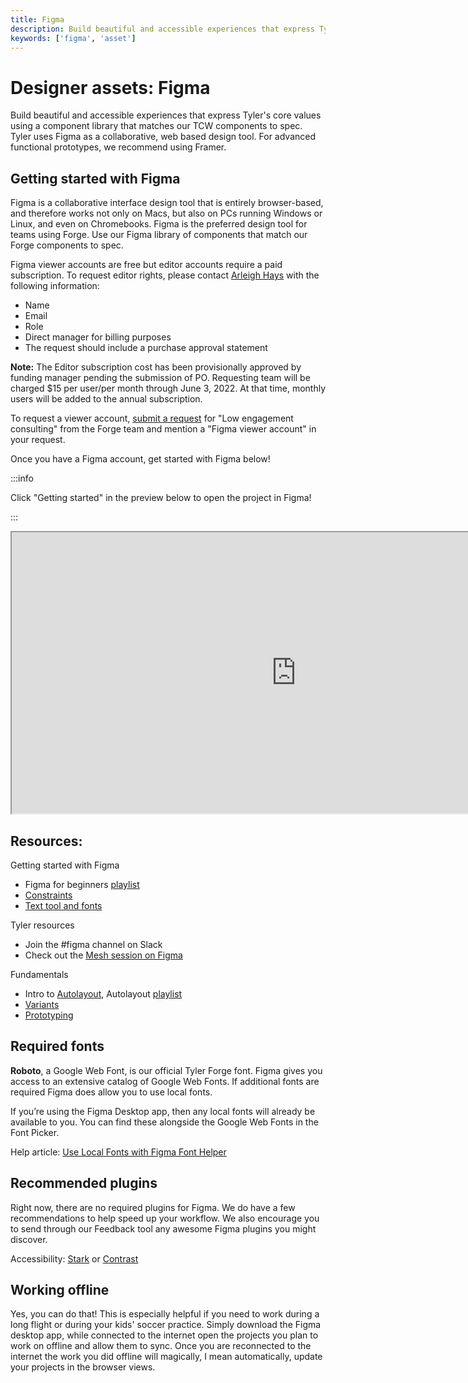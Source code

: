 ```yaml
---
title: Figma
description: Build beautiful and accessible experiences that express Tyler's core values using a component library that matches our Forge components to spec. Tyler uses Figma as a collaborative, web based design tool. For advanced functional prototypes, we recommend using Framer.
keywords: ['figma', 'asset']
---
```


# Designer assets: Figma

Build beautiful and accessible experiences that express Tyler's core values using a component library that matches our TCW components to spec. Tyler uses Figma as a collaborative, web based design tool. For advanced functional prototypes, we recommend using Framer.

## Getting started with Figma

Figma is a collaborative interface design tool that is entirely browser-based, and therefore works not only on Macs, but also on PCs running Windows or Linux, and even on Chromebooks. Figma is the preferred design tool for teams using Forge. Use our Figma library of components that match our Forge components to spec. 

Figma viewer accounts are free but editor accounts require a paid subscription. To request editor rights, please contact <a href="mailto:arleigh.hays@tylertech.com">Arleigh Hays</a> with the following information:
- Name
- Email
- Role
- Direct manager for billing purposes
- The request should include a purchase approval statement

**Note:** The Editor subscription cost has been provisionally approved by funding manager pending the submission of PO. Requesting team will be charged $15 per user/per month through June 3, 2022. At that time, monthly users will be added to the annual subscription.

To request a viewer account, [submit a request](/consulting/) for "Low engagement consulting" from the Forge team and mention a "Figma viewer account" in your request. 

Once you have a Figma account, get started with Figma below!

:::info

Click "Getting started" in the preview below to open the project in Figma!

:::

<iframe style={{border: '1px solid rgba(0, 0, 0, 0.1)'}} width="910" height="450" src="https://www.figma.com/embed?embed_host=share&url=https%3A%2F%2Fwww.figma.com%2Ffile%2FcEUIQB7oHEaOtHhfakUxYe%2FGetting-started%3Fnode-id%3D0%253A1" allowfullscreen></iframe>

## Resources:

Getting started with Figma

- Figma for beginners <a href="https://www.youtube.com/playlist?list=PLXDU_eVOJTx7QHLShNqIXL1Cgbxj7HlN4" target="_blank" rel="noeopner noreferrer">playlist</a>
- <a href="https://www.youtube.com/watch?v=LHY9cm_2zwU" target="_blank" rel="noopener noreferrer">Constraints</a>
- <a href="https://www.youtube.com/watch?v=5i-ebNTjad8&t=12s" target="_blank" rel="noopener noreferrer"> Text tool and fonts</a>

Tyler resources

- Join the #figma channel on Slack 
- Check out the <a href="https://web.microsoftstream.com/video/24d661e2-a6ea-4da6-b3b3-0620e53162a3?channelId=96c84741-3f09-4ed1-8124-e0bc951aea7e2020" target="_blank" rel="noopener noreferrer"> Mesh session on Figma</a>

Fundamentals

- Intro to <a href="https://help.figma.com/hc/en-us/articles/360040451373" target="_blank" rel="noreferrer noopener">Autolayout</a>, Autolayout <a href="https://www.youtube.com/watch?v=PNJxeD29ZTg&list=PLXDU_eVOJTx55HFubfbTL3ellJjBM2QE2" target="_blank" rel="noopener noreferrer">playlist</a>
- <a href="https://www.youtube.com/watch?v=y29Xwt9dET0" target="_blank" rel="noopener noreferrer">Variants</a>
- <a href="https://www.youtube.com/playlist?list=PLXDU_eVOJTx7aqRW3Skp1aRT9ktC3ctqA" target="_blank" rel="noopener noreferrer">Prototyping</a>

## Required fonts

**Roboto**, a Google Web Font, is our official Tyler Forge font. Figma gives you access to an extensive catalog of Google Web Fonts. If additional fonts are required Figma does allow you to use local fonts.

If you’re using the Figma Desktop app, then any local fonts will already be available to you. You can find these alongside the Google Web Fonts in the Font Picker.

Help article: [Use Local Fonts with Figma Font Helper](https://help.figma.com/hc/en-us/articles/360039956894-Use-Local-Fonts-with-Figma-Font-Helper)

## Recommended plugins

Right now, there are no required plugins for Figma. We do have a few recommendations to help speed up your workflow. We also encourage you to send through our Feedback tool any awesome Figma plugins you might discover.

Accessibility: [Stark](https://www.figma.com/c/plugin/732603254453395948/Stark) or [Contrast](https://www.figma.com/c/plugin/733159460536249875/A11y---Color-Contrast-Checker)

## Working offline

Yes, you can do that! This is especially helpful if you need to work during a long flight or during your kids' soccer practice. Simply download the Figma desktop app, while connected to the internet open the projects you plan to work on offline and allow them to sync. Once you are reconnected to the internet the work you did offline will magically, I mean automatically, update your projects in the browser views.
